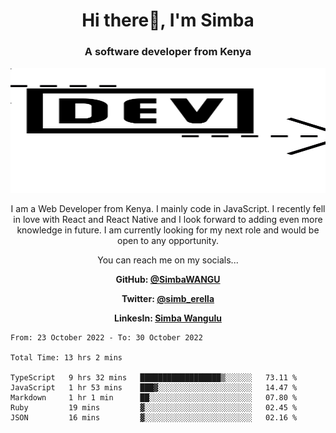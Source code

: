 
<h1 align="center"> Hi there👋, I'm Simba</h1>
<h3 align="center">A software developer from Kenya</h3>

<img src="/arrow-svgrepo-com.svg" margin="auto" width="100%" height="200px">


<p align="center">I am a Web Developer from Kenya. I mainly code in JavaScript. I recently fell in love with React and React Native and I look forward to adding even more knowledge in future. I am currently looking for my next role and would be open to any opportunity.</p>

<p align="center">You can reach me on my socials... </p>

<div align="center">

__<p>  GitHub: [@SimbaWANGU](https://github.com/SimbaWANGU)__  </p>
__<p> Twitter: [@simb_erella](https://twitter.com/simb_erella)__ </p>
__<p> LinkesIn: [Simba Wangulu](https://www.linkedin.com/in/simba-wangulu/)__ </p>

</div>

<!--START_SECTION:waka-->

```text
From: 23 October 2022 - To: 30 October 2022

Total Time: 13 hrs 2 mins

TypeScript   9 hrs 32 mins   ██████████████████▒░░░░░░   73.11 %
JavaScript   1 hr 53 mins    ███▓░░░░░░░░░░░░░░░░░░░░░   14.47 %
Markdown     1 hr 1 min      ██░░░░░░░░░░░░░░░░░░░░░░░   07.80 %
Ruby         19 mins         ▓░░░░░░░░░░░░░░░░░░░░░░░░   02.45 %
JSON         16 mins         ▓░░░░░░░░░░░░░░░░░░░░░░░░   02.16 %
```

<!--END_SECTION:waka-->
